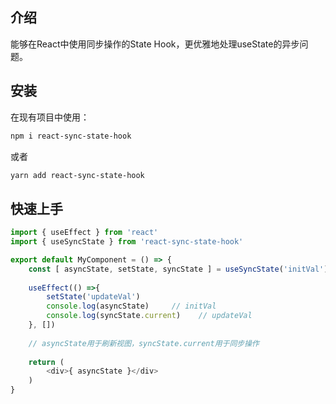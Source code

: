## 介绍

能够在React中使用同步操作的State Hook，更优雅地处理useState的异步问题。

## 安装

在现有项目中使用：

```bash
npm i react-sync-state-hook
```

或者

```bash
yarn add react-sync-state-hook
```

## 快速上手

```js
import { useEffect } from 'react'
import { useSyncState } from 'react-sync-state-hook'

export default MyComponent = () => {
    const [ asyncState, setState, syncState ] = useSyncState('initVal')
    
    useEffect(() =>{
        setState('updateVal')
        console.log(asyncState)     // initVal
        console.log(syncState.current)    // updateVal
    }, [])
    
    // asyncState用于刷新视图，syncState.current用于同步操作
    
    return (
        <div>{ asyncState }</div>
    )
}
```
